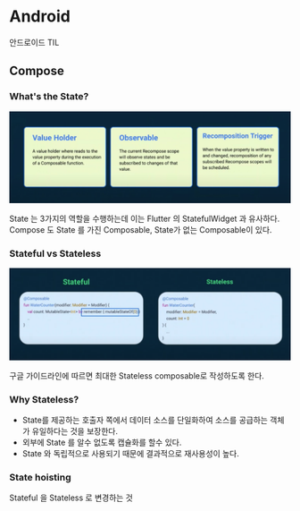 # Android

안드로이드 TIL

## Compose

### What's the State?

![](../assets/state.png)

State 는 3가지의 역할을 수행하는데 이는 Flutter 의 StatefulWidget 과 유사하다. Compose 도 State 를 가진 Composable, State가 없는 Composable이 있다.

### Stateful vs Stateless

![](../assets/state_2.png)

구글 가이드라인에 따르면 최대한 Stateless composable로 작성하도록 한다.

### Why Stateless?

- State를 제공하는 호출자 쪽에서 데이터 소스를 단일화하여 소스를 공급하는 객체가 유일하다는 것을 보장한다. 
- 외부에 State 를 알수 없도록 캡슐화를 할수 있다.
- State 와 독립적으로 사용되기 때문에 결과적으로 재사용성이 높다.

### State hoisting

Stateful 을 Stateless 로 변경하는 것
